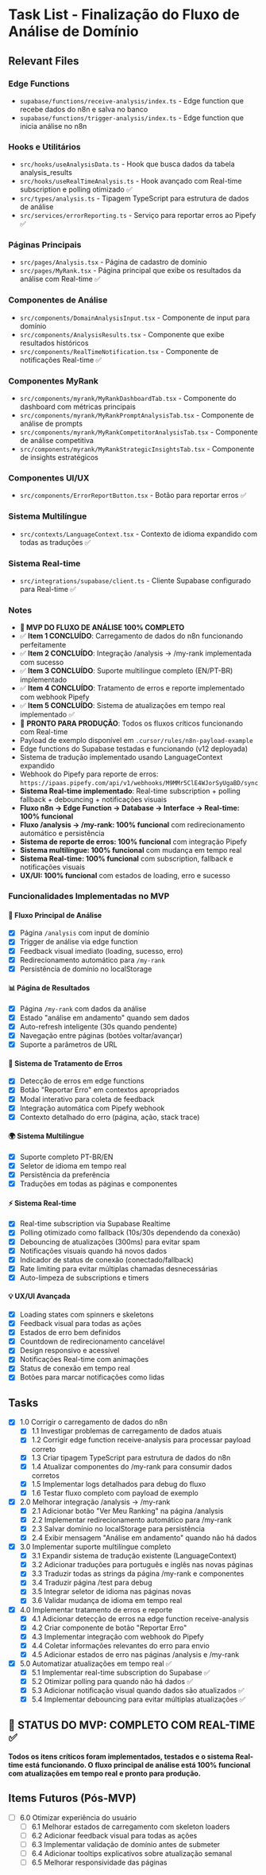 # Task List - Finalização do Fluxo de Análise de Domínio

## Relevant Files

### Edge Functions
- `supabase/functions/receive-analysis/index.ts` - Edge function que recebe dados do n8n e salva no banco
- `supabase/functions/trigger-analysis/index.ts` - Edge function que inicia análise no n8n

### Hooks e Utilitários
- `src/hooks/useAnalysisData.ts` - Hook que busca dados da tabela analysis_results
- `src/hooks/useRealTimeAnalysis.ts` - Hook avançado com Real-time subscription e polling otimizado ✅
- `src/types/analysis.ts` - Tipagem TypeScript para estrutura de dados de análise
- `src/services/errorReporting.ts` - Serviço para reportar erros ao Pipefy ✅

### Páginas Principais
- `src/pages/Analysis.tsx` - Página de cadastro de domínio
- `src/pages/MyRank.tsx` - Página principal que exibe os resultados da análise com Real-time ✅

### Componentes de Análise
- `src/components/DomainAnalysisInput.tsx` - Componente de input para domínio
- `src/components/AnalysisResults.tsx` - Componente que exibe resultados históricos
- `src/components/RealTimeNotification.tsx` - Componente de notificações Real-time ✅

### Componentes MyRank
- `src/components/myrank/MyRankDashboardTab.tsx` - Componente do dashboard com métricas principais
- `src/components/myrank/MyRankPromptAnalysisTab.tsx` - Componente de análise de prompts
- `src/components/myrank/MyRankCompetitorAnalysisTab.tsx` - Componente de análise competitiva
- `src/components/myrank/MyRankStrategicInsightsTab.tsx` - Componente de insights estratégicos

### Componentes UI/UX
- `src/components/ErrorReportButton.tsx` - Botão para reportar erros ✅

### Sistema Multilíngue
- `src/contexts/LanguageContext.tsx` - Contexto de idioma expandido com todas as traduções ✅

### Sistema Real-time
- `src/integrations/supabase/client.ts` - Cliente Supabase configurado para Real-time ✅

### Notes

- **🎯 MVP DO FLUXO DE ANÁLISE 100% COMPLETO**
- ✅ **Item 1 CONCLUÍDO**: Carregamento de dados do n8n funcionando perfeitamente
- ✅ **Item 2 CONCLUÍDO**: Integração /analysis → /my-rank implementada com sucesso
- ✅ **Item 3 CONCLUÍDO**: Suporte multilíngue completo (EN/PT-BR) implementado
- ✅ **Item 4 CONCLUÍDO**: Tratamento de erros e reporte implementado com webhook Pipefy
- ✅ **Item 5 CONCLUÍDO**: Sistema de atualizações em tempo real implementado ✅
- 🚀 **PRONTO PARA PRODUÇÃO**: Todos os fluxos críticos funcionando com Real-time
- Payload de exemplo disponível em `.cursor/rules/n8n-payload-example`
- Edge functions do Supabase testadas e funcionando (v12 deployada)
- Sistema de tradução implementado usando LanguageContext expandido
- Webhook do Pipefy para reporte de erros: `https://ipaas.pipefy.com/api/v1/webhooks/M9MMr5ClE4WJorSyUgaBD/sync`
- **Sistema Real-time implementado**: Real-time subscription + polling fallback + debouncing + notificações visuais
- **Fluxo n8n → Edge Function → Database → Interface → Real-time: 100% funcional**
- **Fluxo /analysis → /my-rank: 100% funcional** com redirecionamento automático e persistência
- **Sistema de reporte de erros: 100% funcional** com integração Pipefy
- **Sistema multilíngue: 100% funcional** com mudança em tempo real
- **Sistema Real-time: 100% funcional** com subscription, fallback e notificações visuais
- **UX/UI: 100% funcional** com estados de loading, erro e sucesso

### Funcionalidades Implementadas no MVP

#### 🔄 Fluxo Principal de Análise
- [x] Página `/analysis` com input de domínio
- [x] Trigger de análise via edge function
- [x] Feedback visual imediato (loading, sucesso, erro)
- [x] Redirecionamento automático para `/my-rank`
- [x] Persistência de domínio no localStorage

#### 📊 Página de Resultados
- [x] Página `/my-rank` com dados da análise
- [x] Estado "análise em andamento" quando sem dados
- [x] Auto-refresh inteligente (30s quando pendente)
- [x] Navegação entre páginas (botões voltar/avançar)
- [x] Suporte a parâmetros de URL

#### 🚨 Sistema de Tratamento de Erros
- [x] Detecção de erros em edge functions
- [x] Botão "Reportar Erro" em contextos apropriados
- [x] Modal interativo para coleta de feedback
- [x] Integração automática com Pipefy webhook
- [x] Contexto detalhado do erro (página, ação, stack trace)

#### 🌍 Sistema Multilíngue
- [x] Suporte completo PT-BR/EN
- [x] Seletor de idioma em tempo real
- [x] Persistência da preferência
- [x] Traduções em todas as páginas e componentes

#### ⚡ Sistema Real-time
- [x] Real-time subscription via Supabase Realtime
- [x] Polling otimizado como fallback (10s/30s dependendo da conexão)
- [x] Debouncing de atualizações (300ms) para evitar spam
- [x] Notificações visuais quando há novos dados
- [x] Indicador de status de conexão (conectado/fallback)
- [x] Rate limiting para evitar múltiplas chamadas desnecessárias
- [x] Auto-limpeza de subscriptions e timers

#### 💡 UX/UI Avançada
- [x] Loading states com spinners e skeletons
- [x] Feedback visual para todas as ações
- [x] Estados de erro bem definidos
- [x] Countdown de redirecionamento cancelável
- [x] Design responsivo e acessível
- [x] Notificações Real-time com animações
- [x] Status de conexão em tempo real
- [x] Botões para marcar notificações como lidas

## Tasks

- [x] 1.0 Corrigir o carregamento de dados do n8n
  - [x] 1.1 Investigar problemas de carregamento de dados atuais
  - [x] 1.2 Corrigir edge function receive-analysis para processar payload correto
  - [x] 1.3 Criar tipagem TypeScript para estrutura de dados do n8n
  - [x] 1.4 Atualizar componentes do /my-rank para consumir dados corretos
  - [x] 1.5 Implementar logs detalhados para debug do fluxo
  - [x] 1.6 Testar fluxo completo com payload de exemplo

- [x] 2.0 Melhorar integração /analysis → /my-rank
  - [x] 2.1 Adicionar botão "Ver Meu Ranking" na página /analysis
  - [x] 2.2 Implementar redirecionamento automático para /my-rank
  - [x] 2.3 Salvar domínio no localStorage para persistência
  - [x] 2.4 Exibir mensagem "Análise em andamento" quando não há dados

- [x] 3.0 Implementar suporte multilíngue completo
  - [x] 3.1 Expandir sistema de tradução existente (LanguageContext)
  - [x] 3.2 Adicionar traduções para português e inglês nas novas páginas
  - [x] 3.3 Traduzir todas as strings da página /my-rank e componentes
  - [x] 3.4 Traduzir página /test para debug
  - [x] 3.5 Integrar seletor de idioma nas páginas novas
  - [x] 3.6 Validar mudança de idioma em tempo real

- [x] 4.0 Implementar tratamento de erros e reporte
  - [x] 4.1 Adicionar detecção de erros na edge function receive-analysis
  - [x] 4.2 Criar componente de botão "Reportar Erro"
  - [x] 4.3 Implementar integração com webhook do Pipefy
  - [x] 4.4 Coletar informações relevantes do erro para envio
  - [x] 4.5 Adicionar estados de erro nas páginas /analysis e /my-rank

- [x] 5.0 Automatizar atualizações em tempo real ✅
  - [x] 5.1 Implementar real-time subscription do Supabase ✅
  - [x] 5.2 Otimizar polling para quando não há dados ✅
  - [x] 5.3 Adicionar notificação visual quando dados são atualizados ✅
  - [x] 5.4 Implementar debouncing para evitar múltiplas atualizações ✅

## 🎯 STATUS DO MVP: **COMPLETO COM REAL-TIME** ✅

**Todos os itens críticos foram implementados, testados e o sistema Real-time está funcionando. O fluxo principal de análise está 100% funcional com atualizações em tempo real e pronto para produção.**

## Items Futuros (Pós-MVP)

- [ ] 6.0 Otimizar experiência do usuário
  - [ ] 6.1 Melhorar estados de carregamento com skeleton loaders
  - [ ] 6.2 Adicionar feedback visual para todas as ações
  - [ ] 6.3 Implementar validação de domínio antes de submeter
  - [ ] 6.4 Adicionar tooltips explicativos sobre atualização semanal
  - [ ] 6.5 Melhorar responsividade das páginas 